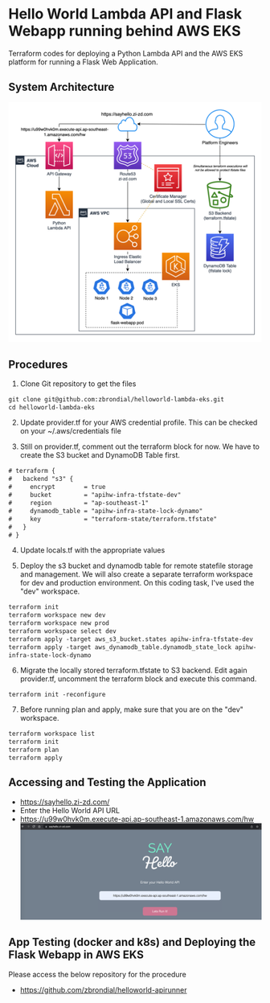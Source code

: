 # Hello World Lambda API and Flask Webapp running behind AWS EKS

Terraform codes for deploying a Python Lambda API and the AWS EKS platform for running a Flask Web Application.

## System Architecture

![Say Hello Architecture](/assets/sayhello_app_arch.drawio.png)

## Procedures

1. Clone Git repository to get the files

```
git clone git@github.com:zbrondial/helloworld-lambda-eks.git
cd helloworld-lambda-eks
```

2. Update provider.tf for your AWS credential profile. This can be checked on your ~/.aws/credentials file

3. Still on provider.tf, comment out the terraform block for now. We have to create the S3 bucket and DynamoDB Table first.

```
# terraform {
#   backend "s3" {
#     encrypt        = true
#     bucket         = "apihw-infra-tfstate-dev"
#     region         = "ap-southeast-1"
#     dynamodb_table = "apihw-infra-state-lock-dynamo"
#     key            = "terraform-state/terraform.tfstate"
#   }
# }
```

4. Update locals.tf with the appropriate values

5. Deploy the s3 bucket and dynamodb table for remote statefile storage and management. We will also create a separate terraform workspace for dev and production environment. On this coding task, I've used the "dev" workspace.

```
terraform init
terraform workspace new dev
terraform workspace new prod
terraform workspace select dev
terraform apply -target aws_s3_bucket.states apihw-infra-tfstate-dev
terraform apply -target aws_dynamodb_table.dynamodb_state_lock apihw-infra-state-lock-dynamo
```

6. Migrate the locally stored terraform.tfstate to S3 backend. Edit again provider.tf, uncomment the terraform block and execute this command.

```
terraform init -reconfigure
```

7. Before running plan and apply, make sure that you are on the "dev" workspace.

```
terraform workspace list
terraform init
terraform plan
terraform apply
```

## Accessing and Testing the Application

- https://sayhello.zi-zd.com/
- Enter the Hello World API URL
- https://u99w0hvk0m.execute-api.ap-southeast-1.amazonaws.com/hw
  ![Say Hello Web](/assets/sayhello_app_web.png)

## App Testing (docker and k8s) and Deploying the Flask Webapp in AWS EKS

Please access the below repository for the procedure

- https://github.com/zbrondial/helloworld-apirunner
